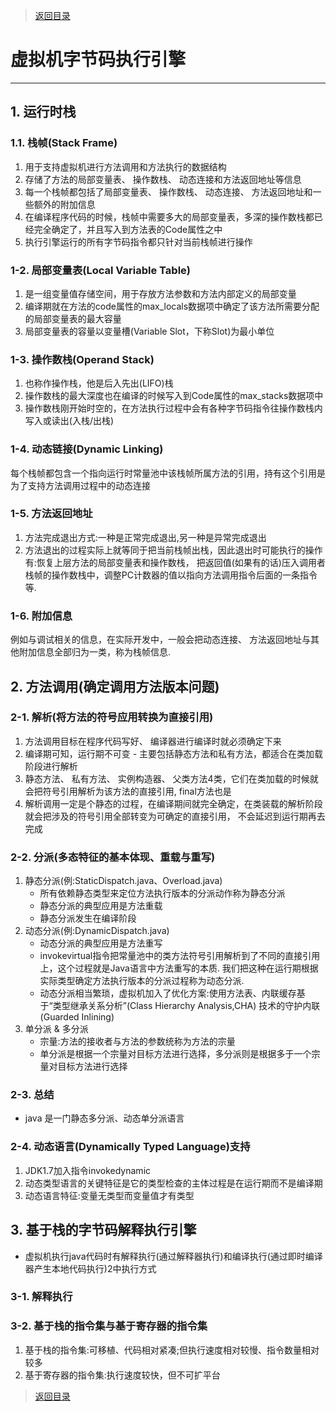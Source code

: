 > [返回目录](https://github.com/Crab2died/jdepth)

#                                           虚拟机字节码执行引擎
---

## 1. 运行时栈
### 1.1. 栈帧(Stack Frame)
  1. 用于支持虚拟机进行方法调用和方法执行的数据结构
  2. 存储了方法的局部变量表、 操作数栈、 动态连接和方法返回地址等信息
  3. 每一个栈帧都包括了局部变量表、 操作数栈、 动态连接、 方法返回地址和一些额外的附加信息
  4. 在编译程序代码的时候，栈帧中需要多大的局部变量表，多深的操作数栈都已经完全确定了，并且写入到方法表的Code属性之中
  5. 执行引擎运行的所有字节码指令都只针对当前栈帧进行操作
  
### 1-2. 局部变量表(Local Variable Table)
  1. 是一组变量值存储空间，用于存放方法参数和方法内部定义的局部变量
  2. 编译期就在方法的code属性的max_locals数据项中确定了该方法所需要分配的局部变量表的最大容量
  3. 局部变量表的容量以变量槽(Variable Slot，下称Slot)为最小单位
  
### 1-3. 操作数栈(Operand Stack)
  1. 也称作操作栈，他是后入先出(LIFO)栈
  2. 操作数栈的最大深度也在编译的时候写入到Code属性的max_stacks数据项中
  3. 操作数栈刚开始时空的，在方法执行过程中会有各种字节码指令往操作数栈内写入或读出(入栈/出栈)
  
### 1-4. 动态链接(Dynamic Linking)
  每个栈帧都包含一个指向运行时常量池中该栈帧所属方法的引用，持有这个引用是为了支持方法调用过程中的动态连接

### 1-5. 方法返回地址
  1. 方法完成退出方式:一种是正常完成退出,另一种是异常完成退出
  2. 方法退出的过程实际上就等同于把当前栈帧出栈，因此退出时可能执行的操作有:恢复上层方法的局部变量表和操作数栈，
     把返回值(如果有的话)压入调用者栈帧的操作数栈中，调整PC计数器的值以指向方法调用指令后面的一条指令等.
     
### 1-6. 附加信息
  例如与调试相关的信息，在实际开发中，一般会把动态连接、 方法返回地址与其他附加信息全部归为一类，称为栈帧信息.

## 2. 方法调用(确定调用方法版本问题)
### 2-1. 解析(将方法的符号应用转换为直接引用)
  1. 方法调用目标在程序代码写好、 编译器进行编译时就必须确定下来
  2. 编译期可知，运行期不可变 - 主要包括静态方法和私有方法，都适合在类加载阶段进行解析
  3. 静态方法、 私有方法、 实例构造器、 父类方法4类，它们在类加载的时候就会把符号引用解析为该方法的直接引用, final方法也是
  4. 解析调用一定是个静态的过程，在编译期间就完全确定，在类装载的解析阶段就会把涉及的符号引用全部转变为可确定的直接引用，
     不会延迟到运行期再去完成
 
### 2-2. 分派(多态特征的基本体现、重载与重写)
  1. 静态分派(例:StaticDispatch.java、Overload.java)
     - 所有依赖静态类型来定位方法执行版本的分派动作称为静态分派
     - 静态分派的典型应用是方法重载
     - 静态分派发生在编译阶段
  2. 动态分派(例:DynamicDispatch.java)
     - 动态分派的典型应用是方法重写
     - invokevirtual指令把常量池中的类方法符号引用解析到了不同的直接引用上，这个过程就是Java语言中方法重写的本质.
       我们把这种在运行期根据实际类型确定方法执行版本的分派过程称为动态分派.
     - 动态分派相当繁琐，虚拟机加入了优化方案:使用方法表、内联缓存基于“类型继承关系分析”(Class Hierarchy Analysis,CHA)
       技术的守护内联(Guarded Inlining)
  3. 单分派 & 多分派
     - 宗量:方法的接收者与方法的参数统称为方法的宗量
     - 单分派是根据一个宗量对目标方法进行选择，多分派则是根据多于一个宗量对目标方法进行选择

### 2-3. 总结
  - java 是一门静态多分派、动态单分派语言
  
### 2-4. 动态语言(Dynamically Typed Language)支持
  1. JDK1.7加入指令invokedynamic
  2. 动态类型语言的关键特征是它的类型检查的主体过程是在运行期而不是编译期
  3. 动态语言特征:变量无类型而变量值才有类型

## 3. 基于栈的字节码解释执行引擎
  - 虚拟机执行java代码时有解释执行(通过解释器执行)和编译执行(通过即时编译器产生本地代码执行)2中执行方式
  
### 3-1. 解释执行

### 3-2. 基于栈的指令集与基于寄存器的指令集
  1. 基于栈的指令集:可移植、代码相对紧凑;但执行速度相对较慢、指令数量相对较多
  2. 基于寄存器的指令集:执行速度较快，但不可扩平台


> [返回目录](https://github.com/Crab2died/jdepth)